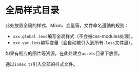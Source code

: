 # 全局样式目录

此处放置全局的样式、Mixin、变量等，文件命名遵循的规则：

- `xxx.global.less`编写全局样式（不会被css-modules处理）。
- `xxx.var.less`编写变量（会自动被引入到所有`.less`文件里）。

如果有相应的图片等资源，在此处建立`assets`目录下放置。

通过`index.ts`引入全部的样式文件。
